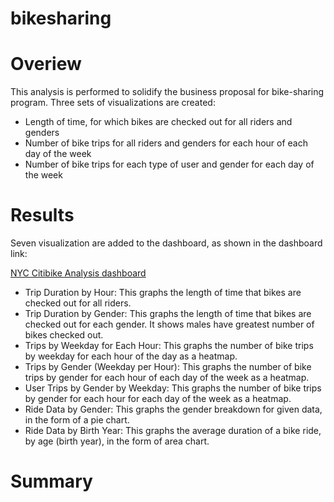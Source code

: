 # bikesharing
# Overiew
This analysis is performed to solidify the business proposal for bike-sharing program. Three sets of visualizations are created:

* Length of time, for which bikes are checked out for all riders and genders
* Number of bike trips for all riders and genders for each hour of each day of the week
* Number of bike trips for each type of user and gender for each day of the week
# Results
Seven visualization are added to the dashboard, as shown in the dashboard link:

[NYC Citibike Analysis dashboard](https://public.tableau.com/views/NYCCitiBikeAnalysis_16174634698800/NYCCitibikeAnalysis?:language=en&:display_count=y&:origin=viz_share_link)

* Trip Duration by Hour: This graphs the length of time that bikes are checked out for all riders.
* Trip Duration by Gender: This graphs the length of time that bikes are checked out for each gender. It shows males have greatest number of bikes checked out.
* Trips by Weekday for Each Hour: This graphs the number of bike trips by weekday for each hour of the day as a heatmap.
* Trips by Gender (Weekday per Hour): This graphs the number of bike trips by gender for each hour of each day of the week as a heatmap.
* User Trips by Gender by Weekday: This graphs the number of bike trips by gender for each hour for each day of the week as a heatmap.
* Ride Data by Gender: This graphs  the gender breakdown for given data, in the form of  a pie chart.
* Ride Data by Birth Year: This graphs the average duration of a bike ride, by age (birth year), in the form of area chart. 

# Summary 
